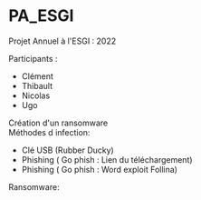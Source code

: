 # PA_ESGI


Projet Annuel à l'ESGI : 2022 

Participants : 
- Clément 
- Thibault
- Nicolas
- Ugo

Création d'un ransomware <br>
Méthodes d infection: <br>
- Clé USB (Rubber Ducky)
- Phishing ( Go phish : Lien du téléchargement)
- Phishing ( Go phish : Word exploit Follina)


Ransomware:

